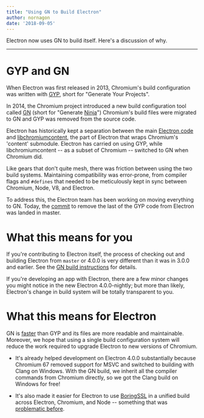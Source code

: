 ```yaml
---
title: "Using GN to Build Electron"
author: nornagon
date: '2018-09-05'
---
```


Electron now uses GN to build itself. Here's a discussion of why.

---

# GYP and GN

When Electron was first released in 2013, Chromium's build configuration was written with [GYP], short for "Generate Your Projects".

In 2014, the Chromium project introduced a new build configuration tool called [GN] (short for "Generate [Ninja]") Chromium's build files were migrated to GN and GYP was removed from the source code.

Electron has historically kept a separation between the main [Electron code] and [libchromiumcontent], the part of Electron that wraps Chromium's 'content' submodule. Electron has carried on using GYP, while libchromiumcontent -- as a subset of Chromium -- switched to GN when Chromium did.

Like gears that don't quite mesh, there was friction between using the two build systems. Maintaining compatibility was error-prone, from compiler flags and `#defines` that needed to be meticulously kept in sync between Chromium, Node, V8, and Electron.

To address this, the Electron team has been working on moving everything to GN. Today, the [commit](https://github.com/electron/electron/pull/14097) to remove the last of the GYP code from Electron was landed in master.

# What this means for you

If you're contributing to Electron itself, the process of checking out and building Electron from `master` or 4.0.0 is very different than it was in 3.0.0 and earlier. See the [GN build instructions](https://github.com/electron/electron/blob/master/docs/development/build-instructions-gn.md) for details.

If you're developing an app with Electron, there are a few minor changes you might notice in the new Electron 4.0.0-nightly; but more than likely, Electron's change in build system will be totally transparent to you.

# What this means for Electron

GN is [faster](https://chromium.googlesource.com/chromium/src/tools/gn/+/48062805e19b4697c5fbd926dc649c78b6aaa138/README.md) than GYP and its files are more readable and maintainable. Moreover, we hope that using a single build configuration system will reduce the work required to upgrade Electron to new versions of Chromium.

 * It's already helped development on Electron 4.0.0 substantially because Chromium 67 removed support for MSVC and switched to building with Clang on Windows. With the GN build, we inherit all the compiler commands from Chromium directly, so we got the Clang build on Windows for free!

 * It's also made it easier for Electron to use [BoringSSL] in a unified build across Electron, Chromium, and Node -- something that was [problematic before](https://electronjs.org/blog/electron-internals-using-node-as-a-library#shared-library-or-static-library).


[BoringSSL]: https://boringssl.googlesource.com/boringssl/
[Electron code]: https://github.com/electron/electron
[GN]: https://gn.googlesource.com/gn/
[GYP]: https://gyp.gsrc.io/
[Ninja]: https://ninja-build.org/
[libchromiumcontent]: https://github.com/electron/libchromiumcontent
